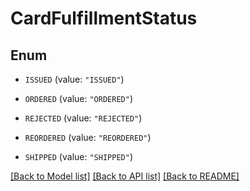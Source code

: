 # CardFulfillmentStatus

## Enum


* `ISSUED` (value: `"ISSUED"`)

* `ORDERED` (value: `"ORDERED"`)

* `REJECTED` (value: `"REJECTED"`)

* `REORDERED` (value: `"REORDERED"`)

* `SHIPPED` (value: `"SHIPPED"`)


[[Back to Model list]](../README.md#documentation-for-models) [[Back to API list]](../README.md#documentation-for-api-endpoints) [[Back to README]](../README.md)


